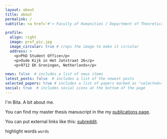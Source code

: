 ```yaml
---
layout: about
title: about
permalink: /
subtitle: <a href='#'> Faculty of Humanities / Department of Theoretical Philosophy, University of Groningen </a>

profile:
  align: right
  image: prof_pic.jpg
  image_circular: true # crops the image to make it circular
  address: >
    <p>PhD Student Office</p>
    <p>Oude Kijk in Het Jatstraat 26</p>
    <p>9712 EK Groningen, Netherlands</p>

news: false  # includes a list of news items
latest_posts: false  # includes a list of the newest posts
selected_papers: true # includes a list of papers marked as "selected={true}"
social: true  # includes social icons at the bottom of the page
---
```


I'm Bita. A bit about me.

You can find my master thesis manuscript in the my [publications page](/bitaheshmati/publications/).

You can put external links like this: [subreddit](http://reddit.com). 

highlight words `words`

